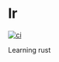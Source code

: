 # lr

[![ci](https://github.com/helio-frota/lr/actions/workflows/ci.yml/badge.svg)](https://github.com/helio-frota/lr/actions/workflows/ci.yml)

Learning rust
